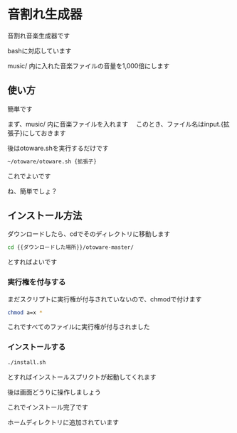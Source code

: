 # 音割れ生成器
音割れ音楽生成器です

bashに対応しています

music/ 内に入れた音楽ファイルの音量を1,000倍にします
## 使い方
簡単です

まず、music/ 内に音楽ファイルを入れます
　このとき、ファイル名はinput.{拡張子}にしておきます

後はotoware.shを実行するだけです
```bash
~/otoware/otoware.sh {拡張子}
```
これでよいです

ね、簡単でしょ？
## インストール方法
ダウンロードしたら、cdでそのディレクトリに移動します
```bash
cd {{ダウンロードした場所}}/otoware-master/
```
とすればよいです
### 実行権を付与する
まだスクリプトに実行権が付与されていないので、chmodで付けます
```bash
chmod a=x *
```
これですべてのファイルに実行権が付与されました
### インストールする
```bash
./install.sh
```
とすればインストールスプリクトが起動してくれます

後は画面どうりに操作しましょう

これでインストール完了です

ホームディレクトリに追加されています
